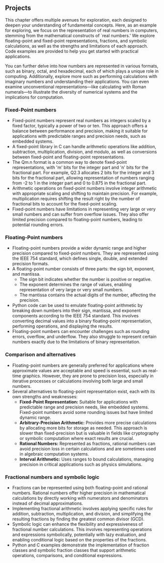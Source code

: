 ## Projects

This chapter offers multiple avenues for exploration, each designed to deepen your understanding of fundamental concepts. Here, as an example for exploring, we focus on the representation of real numbers in computers, stemming from the mathematical constructs of `real numbers.' We explore floating-point and fixed-point representations, fractions, and symbolic calculations, as well as the strengths and limitations of each approach. Code examples are provided to help you get started with practical applications.

You can further delve into how numbers are represented in various formats, such as binary, octal, and hexadecimal, each of which plays a unique role in computing. Additionally, explore more such as performing calculations with imaginary numbers and understanding their applications. You can even examine unconventional representations—like calculating with Roman numerals—to illustrate the diversity of numerical systems and the implications for computation.


### Fixed-Point numbers

*   Fixed-point numbers represent real numbers as integers scaled by a fixed factor, typically a power of two or ten. This approach offers a balance between performance and precision, making it suitable for applications with predictable ranges and precision needs, such as embedded systems.
*   A fixed-point library in C can handle arithmetic operations like addition, subtraction, multiplication, division, and modulo, as well as conversions between fixed-point and floating-point representations.
*   The Qm.n format is a common way to denote fixed-point representations, with 'm' bits for the integer part and 'n' bits for the fractional part. For example, Q2.3 allocates 2 bits for the integer and 3 bits for the fractional part, allowing representation of numbers ranging from -2 to 1 in the integer part and 0 to 0.875 in the fractional part.
*   Arithmetic operations on fixed-point numbers involve integer arithmetic with appropriate scaling and shifting to maintain precision. For example, multiplication requires shifting the result right by the number of fractional bits to account for the fixed-point scaling.
*   Fixed-point numbers have limitations in representing very large or very small numbers and can suffer from overflow issues. They also offer limited precision compared to floating-point numbers, leading to potential rounding errors.

### Floating-Point numbers

*   Floating-point numbers provide a wider dynamic range and higher precision compared to fixed-point numbers. They are represented using the IEEE 754 standard, which defines single, double, and extended precision formats.
*   A floating-point number consists of three parts: the sign bit, exponent, and mantissa.
    *   The sign bit indicates whether the number is positive or negative.
    *   The exponent determines the range of values, enabling representation of very large or very small numbers.
    *   The mantissa contains the actual digits of the number, affecting the precision.
*   Python code can be used to emulate floating-point arithmetic by breaking down numbers into their sign, mantissa, and exponent components according to the IEEE 754 standard. This involves converting decimal values into a binary floating-point representation, performing operations, and displaying the results.
*   Floating-point numbers can encounter challenges such as rounding errors, overflow, and underflow. They also struggle to represent certain numbers exactly due to the limitations of binary representation.

### Comparison and alternatives

*   Floating-point numbers are generally preferred for applications where approximate values are acceptable and speed is essential, such as real-time graphics. However, they are prone to precision loss, especially in iterative processes or calculations involving both large and small numbers.
*   Several alternatives to floating-point representation exist, each with its own strengths and weaknesses:
    *   **Fixed-Point Representation:** Suitable for applications with predictable range and precision needs, like embedded systems. Fixed-point numbers avoid some rounding issues but have limited dynamic range.
    *   **Arbitrary-Precision Arithmetic:** Provides more precise calculations by allocating more bits for storage as needed. This approach is slower than fixed-precision but is valuable in fields like cryptography or symbolic computation where exact results are crucial.
    *   **Rational Numbers:** Represented as fractions, rational numbers can avoid precision loss in certain calculations and are sometimes used in algebraic computation systems.
    *   **Interval Arithmetic:** Uses ranges to bound calculations, managing precision in critical applications such as physics simulations.

### Fractional numbers and symbolic logic

*   Fractions can be represented using both floating-point and rational numbers. Rational numbers offer higher precision in mathematical calculations by directly working with numerators and denominators instead of decimal approximations.
*   Implementing fractional arithmetic involves applying specific rules for addition, subtraction, multiplication, and division, and simplifying the resulting fractions by finding the greatest common divisor (GCD).
*   Symbolic logic can enhance the flexibility and expressiveness of fractional number calculations. This involves representing operations and expressions symbolically, potentially with lazy evaluation, and enabling conditional logic based on the properties of the fractions.
*   Python and C examples demonstrate the implementation of fraction classes and symbolic fraction classes that support arithmetic operations, comparisons, and conditional expressions.
